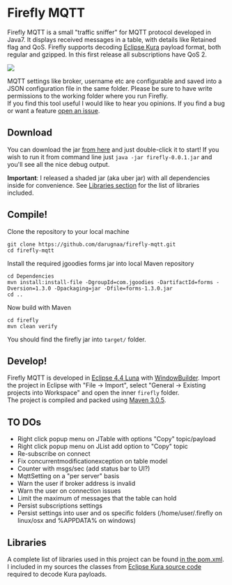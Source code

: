 # Firefly MQTT
Firefly MQTT is a small "traffic sniffer" for MQTT protocol developed in Java7. It displays received messages in a table, with details like Retained flag and QoS. Firefly supports decoding [Eclipse Kura](http://www.eclipse.org/kura/) payload format, both regular and gzipped. In this first release all subscriptions have QoS 2.

<img src="http://i.imgur.com/ueWVwN5.png?1">

MQTT settings like broker, username etc are configurable and saved into a JSON configuration file in the same folder. Please be sure to have write permissions to the working folder where you run Firefly.  
If you find this tool useful I would like to hear you opinions. If you find a bug or want a feature [open an issue](https://github.com/darugnaa/firefly-mqtt/issues).

## Download
You can download the jar [from here](https://drive.google.com/file/d/0B0tptNwKwCF_WkdXNUl6V01hQVU/view?usp=sharing) and just double-click it to start! If you wish to run it from command line just `java -jar firefly-0.0.1.jar` and you'll see all the nice debug output.

**Important**: I released a shaded jar (aka uber jar) with all dependencies inside for convenience. See [Libraries section](#libraries) for the list of libraries included.

## Compile!
Clone the repository to your local machine

    git clone https://github.com/darugnaa/firefly-mqtt.git
    cd firefly-mqtt
    
Install the required jgoodies forms jar into local Maven repository

    cd Dependencies
    mvn install:install-file -DgroupId=com.jgoodies -DartifactId=forms -Dversion=1.3.0 -Dpackaging=jar -Dfile=forms-1.3.0.jar
    cd ..
 
Now build with Maven

    cd firefly
    mvn clean verify
    
You should find the firefly jar into `target/` folder.

## Develop!
Firefly MQTT is developed in [Eclipse 4.4 Luna](http://www.eclipse.org/downloads/packages/eclipse-ide-java-ee-developers/lunasr2) with [WindowBuilder](http://www.eclipse.org/windowbuilder/download.php). Import the project in Eclipse with "File -> Import", select "General -> Existing projects into Workspace" and open the inner `firefly` folder.  
The project is compiled and packed using [Maven 3.0.5](https://maven.apache.org/download.cgi).

## TO DOs
* Right click popup menu on JTable with options "Copy" topic/payload
* Right click popup menu on JList add option to "Copy" topic
* Re-subscribe on connect
* Fix concurrentmodificationexception on table model
* Counter with msgs/sec (add status bar to UI?)
* MqttSetting on a "per server" basis
* Warn the user if broker address is invalid
* Warn the user on connection issues
* Limit the maximum of messages that the table can hold
* Persist subscriptions settings
* Persist settings into user and os specific folders (/home/user/.firefly on linux/osx and %APPDATA% on windows)

## Libraries
A complete list of libraries used in this project can be found [in the pom.xml](https://github.com/darugnaa/firefly-mqtt/blob/master/firefly/pom.xml#L31). I included in my sources the classes from [Eclipse Kura source code](https://github.com/eclipse/kura) required to decode Kura payloads.
